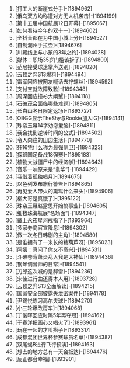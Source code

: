 
1. [打工人的断崖式分手]-[1894962]
1. [俄乌双方均称遭对方无人机袭击]-[1894199]
1. [第十五届中国航展12日开幕]-[1895067]
1. [如何看待今年的双十一]-[1894602]
1. [全抖音都在为中国小城上分]-[1894527]
1. [自制潮州手拉壶]-[1894676]
1. [川藏线上与小孩的3年之约]-[1894028]
1. [媒体：职场35岁门槛该拆了]-[1894809]
1. [范尼接受球迷掌声送别]-[1894820]
1. [云顶之弈S13爆料]-[1894494]
1. [雷军回应被网友喊话去拧螺丝]-[1894592]
1. [支付宝就故障致歉]-[1894348]
1. [周深回应撞衫大闸蟹]-[1894118]
1. [石破茂会面临哪些难题]-[1894805]
1. [长白山冬日限定返场]-[1893727]
1. [OBGG显示TheShy与Rookie加入iG]-[1894141]
1. [珠帘玉幕14字劝恋爱脑]-[1894811]
1. [我会找到逆转时间的公式]-[1894502]
1. [令人向往的田园生活]-[1894770]
1. [歼16凭什么称为最强侧卫]-[1894323]
1. [探班国足备战18强赛]-[1895183]
1. [植物大战僵尸中的经济学]-[1894643]
1. [音乐一响原来是“袁华”]-[1894429]
1. [我借着孤独唱月]-[1894675]
1. [以色列发布旅行警告]-[1894865]
1. [再见爱人带火的熏鸡什么来头]-[1894906]
1. [柳大哥是真饿了]-[1895122]
1. [珠帘玉幕赵露思开始搞事业]-[1894605]
1. [细数珠海航展“名场面”]-[1894347]
1. [戴上永夜星河戒指了]-[1893964]
1. [多家券商官宣降息]-[1894302]
1. [做一次冬日韩剧的主角]-[1894580]
1. [是谁拥有了一米长的糖葫芦呀]-[1895023]
1. [阿姨：真问了你又不高兴]-[1894531]
1. [斗破苍穹萧炎乱入我是大神仙]-[1894436]
1. [钢琴调音师的日常]-[1894541]
1. [刀郎这次喊的是郝雷]-[1894236]
1. [宋佳进行曲还得本人用]-[1893728]
1. [云顶之弈S13全面解读]-[1894215]
1. [国家安全部披露失泄密案件]-[1894178]
1. [尹锡悦练习高尔夫球]-[1894270]
1. [小三轮爆改房车]-[1894068]
1. [丁俊晖回应时隔5年再夺冠]-[1894162]
1. [于春洋把画心又唱火了]-[1893961]
1. [玩在一起的才叫搭子]-[1893317]
1. [成都混团世界杯参赛球员名单]-[1894387]
1. [双尾蝎B进行飞行预演]-[1894163]
1. [想去的地方总有一天会抵达]-[1894476]
1. [反正都会幸福]-[1893901]